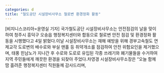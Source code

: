 ```yaml
---
categories: d
title: "철도공단 시설장비사무소 철로변 환경정화 활동"
---
```

[비지니스코리아=윤영실 기자] 국가철도공단 시설장비사무소는 안전점검의 날을 맞이하여 청주시 흥덕구 오송읍 행정복지센터와 합동으로 철로변 안전 점검 및 환경정화 활동을 시행했다고 4일 밝혔다.이날 시설장비사무소는 재해 예방을 위해 경부고속철도 연제교각 도로변의 배수로와 부실 맨홀 등 취약개소를 점검하여 안전 위험요인을 제거했으며, 태풍 힌남노가 지나간 후 수로와 도로로 유입된 각종 쓰레기와 폐기물들을 수거하여 지역 주민들에게 깨끗한 환경을 되찾아 주었다.차영경 시설장비사무소장은 “오늘 함께 땀 흘려준 행정복지센터 직원들께 감사드리며,